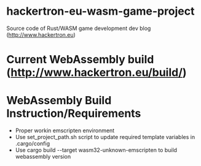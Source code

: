 # hackertron-eu-wasm-game-project
Source code of Rust/WASM game development dev blog (http://www.hackertron.eu)

# Current WebAssembly build (http://www.hackertron.eu/build/)

# WebAssembly Build Instruction/Requirements

* Proper workin emscripten environment
* Use set_project_path.sh script to update required template variables in .cargo/config
* Use cargo build --target wasm32-unknown-emscripten to build webassembly version

